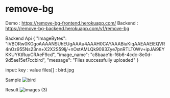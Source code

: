 # remove-bg

Demo    : https://remove-bg-frontend.herokuapp.com/
Backend : https://remove-bg-backend.herokuapp.com/v1/remove-bg

Backend Api
{
  "ImageBytes": "iVBORw0KGgoAAAANSUhEUgAAAu4AAAH0CAYAAABiuKiqAAEAAElEQVR4nOz955Ns23nn+X2X2S59lj/+nOstAMLQk9093Zye7pnRTLT0Wv+ipJAi9EYKKUYKtRuyCRAeF9cd",
  "image_name": "c8baae1b-f6b6-4cdc-8e0d-9d5ae15ef7ccbird",
    "message": "Files successfully uploaded"
}

input: 
key : value
files[] : bird.jpg


Sample
![bird](https://user-images.githubusercontent.com/40476170/199558818-1d03591b-0cdf-47c6-9449-8a892860c612.jpg)

Result
![images (3)](https://user-images.githubusercontent.com/40476170/199558932-bcb65738-c2fe-4a3a-a2ab-3d43f74915be.jpeg)

